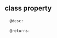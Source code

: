 ## class property

&nbsp;&nbsp;&nbsp;&nbsp;```@desc:``` 

&nbsp;&nbsp;&nbsp;&nbsp;```@returns:``` 


